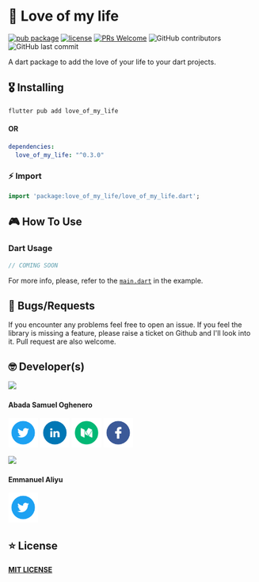 # 🔐 Love of my life

[![pub package](https://img.shields.io/pub/v/love_of_my_life.svg?color=success&style=flat-square)](https://pub.dartlang.org/packages/love_of_my_life)
[![license](https://img.shields.io/badge/license-MIT-success.svg?style=flat-square)](https://github.com/Mastersam07/love_of_my_life/blob/master/LICENSE)
[![PRs Welcome](https://img.shields.io/badge/PRs-welcome-success.svg?style=flat-square)](https://github.com/Mastersam07/love_of_my_life/pulls)
![GitHub contributors](https://img.shields.io/github/contributors/mastersam07/love_of_my_life?color=success&style=flat-square)
![GitHub last commit](https://img.shields.io/github/last-commit/mastersam07/love_of_my_life?style=flat-square)

A dart package to add the love of your life to your dart projects.

## 🎖 Installing

```cmd
flutter pub add love_of_my_life
```

#### OR

```yaml
dependencies:
  love_of_my_life: "^0.3.0"
```

### ⚡️ Import

```dart
import 'package:love_of_my_life/love_of_my_life.dart';
```

## 🎮 How To Use

### Dart Usage

```dart
// COMING SOON
```


For more info, please, refer to the [`main.dart`](https://github.com/Mastersam07/love_of_my_life/blob/master/example/lib/main.dart) in the example.

## 🐛 Bugs/Requests

If you encounter any problems feel free to open an issue. If you feel the library is
missing a feature, please raise a ticket on Github and I'll look into it.
Pull request are also welcome.

## 🤓 Developer(s)

[<img src="https://avatars3.githubusercontent.com/u/31275429?s=460&u=b935d608a06c1604bae1d971e69a731480a27d46&v=4" width="180" />](https://mastersam.tech)
#### **Abada Samuel Oghenero**
<p>
<a href="https://twitter.com/mastersam_"><img src="https://github.com/aritraroy/social-icons/blob/master/twitter-icon.png?raw=true" width="60"></a>
<a href="https://linkedin.com/in/abada-samuel/"><img src="https://github.com/aritraroy/social-icons/blob/master/linkedin-icon.png?raw=true" width="60"></a>
<a href="https://medium.com/@sammytech"><img src="https://github.com/aritraroy/social-icons/blob/master/medium-icon.png?raw=true" width="60"></a>
<a href="https://facebook.com/abada.samueloghenero"><img src="https://github.com/aritraroy/social-icons/blob/master/facebook-icon.png?raw=true" width="60"></a>
</p>

[<img src="https://avatars.githubusercontent.com/u/53065184?v=4" width="180" />](https://mastersam.tech)
#### **Emmanuel Aliyu**
<p>
<a href="https://twitter.com/Majore_1"><img src="https://github.com/aritraroy/social-icons/blob/master/twitter-icon.png?raw=true" width="60"></a>
</p>

## ⭐️ License

#### <a href="https://github.com/Mastersam07/love_of_my_life/blob/master/LICENSE">MIT LICENSE</a>